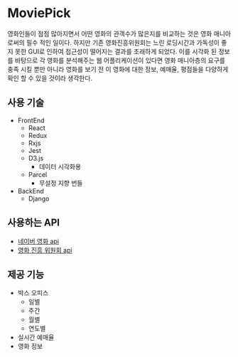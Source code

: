 # MoviePick
 영화인들이 점점 많아지면서 어떤 영화의 관객수가 많은지를 비교하는 것은 영화 매니아로써의 필수 적인 일이다. 하지만 기존 영화진흥위원회는 느린 로딩시간과 가독성이 좋지 못한 GUI로 인하여 접근성이 떨어지는 결과를 초래하게 되었다.
 이를 시각화 된 정보를 바탕으로 각 영화를 분석해주는 웹 어플리케이션이 있다면 영화 매니아층의 요구를 충족 시킬 뿐만 아니라 영화를 보기 전 이 영화에 대한 정보, 예매율, 평점들을 다양하게 확인 할 수 있을 것이라 생각한다.

## 사용 기술
  * FrontEnd
    * React
    * Redux
    * Rxjs
    * Jest
    * D3.js
      - 데이터 시각화용
    * Parcel
      - 무설정 지향 번들
  * BackEnd
    * Django

## 사용하는 API
  * [네이버 영화 api](https://developers.naver.com/docs/search/movie/)
  * [영화 진흥 위원회 api](http://www.kobis.or.kr/kobisopenapi/homepg/main/main.do)

## 제공 기능
  * 박스 오피스
    * 일별
    * 주간
    * 월별
    * 연도별
  * 실시간 예매율
  * 영화 정보